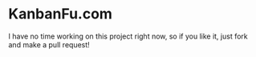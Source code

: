 KanbanFu.com
============
I have no time working on this project right now, so if you like it, just fork and make a pull request!